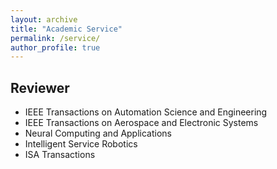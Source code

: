 ```yaml
---
layout: archive
title: "Academic Service"
permalink: /service/
author_profile: true
---
```


## Reviewer
- IEEE Transactions on Automation Science and Engineering
- IEEE Transactions on Aerospace and Electronic Systems
- Neural Computing and Applications
- Intelligent Service Robotics
- ISA Transactions
